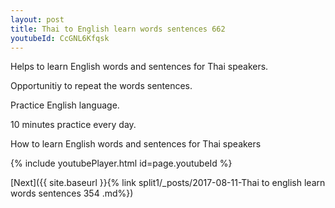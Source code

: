```yaml
---
layout: post
title: Thai to English learn words sentences 662 
youtubeId: CcGNL6Kfqsk
---
```

 
 
Helps to learn English words and sentences for Thai speakers.

Opportunitiy to repeat the words sentences. 

Practice English language. 
 
10 minutes practice every day. 
 
How to learn English words and sentences for Thai speakers 
 
{% include youtubePlayer.html id=page.youtubeId %}
 
 
[Next]({{ site.baseurl }}{% link  split1/_posts/2017-08-11-Thai to english learn words sentences 354 .md%})
 
